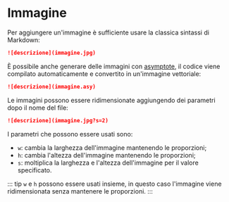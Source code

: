 # Immagine

Per aggiungere un'immagine è sufficiente usare la classica sintassi di Markdown:

```md
![descrizione](immagine.jpg)
```

È possibile anche generare delle immagini con [asymptote](https://asymptote.sourceforge.io/), il codice viene compilato automaticamente e convertito in un'immagine vettoriale:

```md
![descrizione](immagine.asy)
```

Le immagini possono essere ridimensionate aggiungendo dei parametri dopo il nome del file:

```md
![descrizione](immagine.jpg?s=2)
```

I parametri che possono essere usati sono:

- `w`: cambia la larghezza dell'immagine mantenendo le proporzioni;
- `h`: cambia l'altezza dell'immagine mantenendo le proporzioni;
- `s`: moltiplica la larghezza e l'altezza dell'immagine per il valore specificato.

::: tip
`w` e `h` possono essere usati insieme, in questo caso l'immagine viene ridimensionata senza mantenere le proporzioni.
:::
